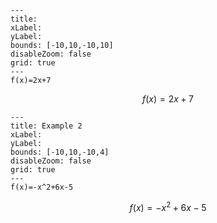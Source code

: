 
```functionplot
---
title: 
xLabel: 
yLabel: 
bounds: [-10,10,-10,10]
disableZoom: false
grid: true
---
f(x)=2x+7
```
$$
f(x)=2x+7
$$

```functionplot
---
title: Example 2
xLabel: 
yLabel: 
bounds: [-10,10,-10,4]
disableZoom: false
grid: true
---
f(x)=-x^2+6x-5
```

$$
f(x)=-x^2+6x-5
$$
